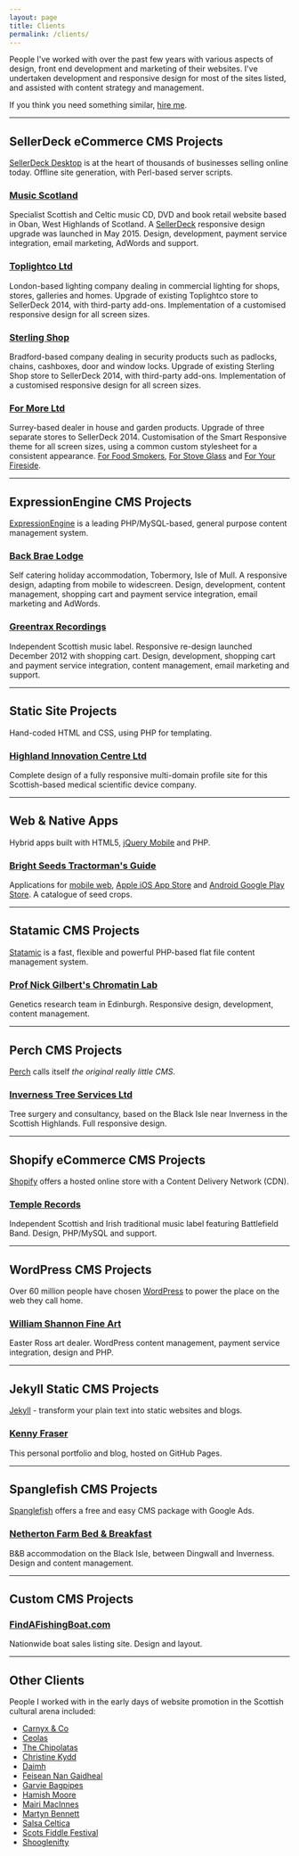 ```yaml
---
layout: page
title: Clients
permalink: /clients/
---
```

People I've worked with over the past few years with various aspects of design, front end development and marketing of their websites.  I've undertaken development and responsive design for most of the sites listed, and assisted with content strategy and management.

If you think you need something similar, [hire me](/hire-me).

---

## SellerDeck eCommerce CMS Projects

[SellerDeck Desktop](http://www.sellerdeck.co.uk/index.php/ecommerce-software/category/sellerdeck-desktop) is at the heart of thousands of businesses selling online today.  Offline site generation, with Perl-based server scripts. 

### <a href="http://www.musicscotland.com" title="Music Scotland Scottish Music" rel="external nofollow">Music Scotland</a>

Specialist Scottish and Celtic music CD, DVD and book retail website based in Oban, West Highlands of Scotland. A <a href="http://www.sellerdeck.co.uk/index.php/ecommerce-software/category/sellerdeck-2014" rel="external nofollow">SellerDeck</a> responsive design upgrade was launched in May 2015. Design, development, payment service integration, email marketing, AdWords and support.

### <a href="http://www.toplightco.com/" title="Toplightco" rel="external nofollow">Toplightco Ltd</a>

London-based lighting company dealing in commercial lighting for shops, stores, galleries and homes. Upgrade of existing Toplightco store to SellerDeck 2014, with third-party add-ons. Implementation of a customised responsive design for all screen sizes.

### <a href="http://www.sterlingshop.co.uk/" title="Sterling Shop" rel="external nofollow">Sterling Shop</a>

Bradford-based company dealing in security products such as padlocks, chains, cashboxes, door and window locks. Upgrade of existing Sterling Shop store to SellerDeck 2014, with third-party add-ons. Implementation of a customised responsive design for all screen sizes.

### <a href="http://www.forfoodsmokers.co.uk/" title="For Food Smokers" rel="external nofollow">For More Ltd</a>

Surrey-based dealer in house and garden products. Upgrade of three separate stores to SellerDeck 2014. Customisation of the Smart Responsive theme for all screen sizes, using a common custom stylesheet for a consistent appearance. <a href="http://www.forfoodsmokers.co.uk/" title="For Food Smokers" rel="external nofollow">For Food Smokers</a>, <a href="http://www.forstoveglass.co.uk/" title="For Stove Glass" rel="external nofollow">For Stove Glass</a> and <a href="http://www.foryourfireside.co.uk/" title="For Your Fireside" rel="external nofollow">For Your Fireside</a>.

---

## ExpressionEngine CMS Projects

[ExpressionEngine](https://ellislab.com/expressionengine) is a leading PHP/MySQL-based, general purpose content management system.

### <a href="http://mull.co" title="Back Brae Lodge, Tobermory" rel="external">Back Brae Lodge</a>

Self catering holiday accommodation, Tobermory, Isle of Mull.  A responsive design, adapting from mobile to widescreen. Design, development, content management, shopping cart and payment service integration, email marketing and AdWords.

### <a href="http://www.greentrax.com" title="Greentrax Recordings" rel="external nofollow">Greentrax Recordings</a>

Independent Scottish music label.  Responsive re-design launched December 2012 with shopping cart. Design, development, shopping cart and payment service integration, content management, email marketing and support.

---

## Static Site Projects

Hand-coded HTML and CSS, using PHP for templating.

### <a href="http://www.highland-innovation.com" title="Highland Innovation Centre Ltd" rel="external nofollow">Highland Innovation Centre Ltd</a>

Complete design of a fully responsive multi-domain profile site for this Scottish-based medical scientific device company.

---

## Web & Native Apps

Hybrid apps built with HTML5, [jQuery Mobile](https://jquerymobile.com/) and PHP.

### <a href="http://m.brightseeds.co.uk/" title="Bright Seeds Tractorman's Guide" rel="external nofollow">Bright Seeds Tractorman's Guide</a>

Applications for <a href="http://m.brightseeds.co.uk/" title="Bright Seeds Tractorman's Guide web app" rel="external nofollow">mobile web</a>, <a href="https://itunes.apple.com/us/app/bright-seeds/id1008080993" title="Bright Seeds Tractorman's Guide for iOS" rel="external nofollow">Apple iOS App Store</a> and <a href="https://play.google.com/store/apps/details?id=co.uk.brightseeds.ios" title="Bright Seeds Tractorman's Guide for Android" rel="external nofollow">Android Google Play Store</a>. A catalogue of seed crops. 

---

## Statamic CMS Projects

[Statamic](http://statamic.com/) is a fast, flexible and powerful PHP-based flat file content management system.

### <a href="http://chromatinlab.org" title="Prof Nick Gilbert's Chromatin Lab" rel="external nofollow">Prof Nick Gilbert's Chromatin Lab</a>

Genetics research team in Edinburgh.  Responsive design, development, content management.

---

## Perch CMS Projects

[Perch](https://grabaperch.com/) calls itself *the original really little CMS*.

### <a href="http://invernesstreeservices.com" title="Inverness Tree Services" rel="external nofollow">Inverness Tree Services Ltd</a>

Tree surgery and consultancy, based on the Black Isle near Inverness in the Scottish Highlands.  Full responsive design.

---

## Shopify eCommerce CMS Projects

[Shopify](https://www.shopify.co.uk/) offers a hosted online store with a Content Delivery Network (CDN).

### <a href="http://www.templerecords.co.uk" title="Temple Records" rel="external nofollow">Temple Records</a>

Independent Scottish and Irish traditional music label featuring Battlefield Band. Design, PHP/MySQL and support.

---

## WordPress CMS Projects

Over 60 million people have chosen [WordPress](https://wordpress.org/) to power the place on the web they call home.
		
### <a href="http://originalscottishart.com" title="William Shannon Fine Art" rel="external nofollow">William Shannon Fine Art</a>

Easter Ross art dealer. WordPress content management, payment service integration, design and PHP.

---

## Jekyll Static CMS Projects

[Jekyll](https://jekyllrb.com/) - transform your plain text into static websites and blogs.
		
### <a href="http://kennyfraser.com" title="Kenny Fraser">Kenny Fraser</a>

This personal portfolio and blog, hosted on GitHub Pages.

---

## Spanglefish CMS Projects

[Spanglefish](http://www.spanglefish.com/) offers a free and easy CMS package with Google Ads.

### <a href="http://www.nethertonfarm.co.uk" title="Netherton Farm B&amp;B" rel="external nofollow">Netherton Farm Bed & Breakfast</a>

B&B accommodation on the Black Isle, between Dingwall and Inverness. Design and content management.

---

## Custom CMS Projects

### <a href="http://www.findafishingboat.com/" title="FindAFishingBoat.com" rel="external nofollow">FindAFishingBoat.com</a>

Nationwide boat sales listing site.  Design and layout.

---

## Other Clients

People I worked with in the early days of website promotion in the Scottish cultural arena included:
 
- <a href="http://www.carnyxscotland.co.uk/" rel="external nofollow">Carnyx &amp; Co</a>
- <a href="http://www.ceolas.co.uk/" rel="external nofollow">Ceolas</a>
- <a href="http://www.chipolatas.com/" rel="external nofollow">The Chipolatas</a>
- <a href="http://www.christinekydd.com/" rel="external nofollow">Christine Kydd</a>
- <a href="http://www.daimh.net/" rel="external nofollow">Daimh</a>
- <a href="http://www.feisean.org/" rel="external nofollow">Feisean Nan Gaidheal</a>
- <a href="http://www.garviebagpipes.co.uk/" rel="external nofollow">Garvie Bagpipes</a>
- <a href="http://www.hamishmoore.org/" rel="external nofollow">Hamish Moore</a>
- <a href="http://www.mairimacinnes.com/" rel="external nofollow">Mairi MacInnes</a>
- <a href="http://www.martynbennett.com/" rel="external nofollow">Martyn Bennett</a>
- <a href="http://www.salsaceltica.com/" rel="external nofollow">Salsa Celtica</a>
- <a href="http://www.scotsfiddlefestival.com/" rel="external nofollow">Scots Fiddle Festival</a>
- <a href="http://www.shoogle.com/" rel="external nofollow">Shooglenifty</a>
